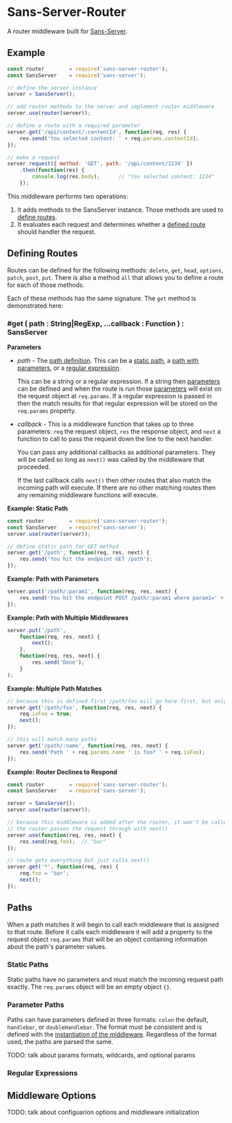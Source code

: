 # Sans-Server-Router

A router middleware built for [Sans-Server](https://npmjs.com/packages/sans-server).

## Example

```js
const router        = require('sans-server-router');
const SansServer    = require('sans-server');

// define the server instance
server = SansServer();

// add router methods to the server and implement router middleware
server.use(router(server));

// define a route with a required parameter
server.get('/api/content/:contentId', function(req, res) {
    res.send('You selected content: ' + req.params.contentId);
});

// make a request
server.request({ method: 'GET', path: '/api/content/1234' })
    .then(function(res) {
        console.log(res.body);      // "You selected content: 1234"
    });
```

This middleware performs two operations:

1. It adds methods to the SansServer instance. Those methods are used to [define routes](#defining-routes).
2. It evaluates each request and determines whether a [defined route](#defining-routes) should handler the request.

## Defining Routes

Routes can be defined for the following methods: `delete`, `get`, `head`, `options`, `patch`, `post`, `put`. There is also a method `all` that allows you to define a route for each of those methods.

Each of these methods has the same signature. The `get` method is demonstrated here:

### #get ( path : String|RegExp, ...callback : Function ) : SansServer

**Parameters**

- *path* - The [path definition](#paths). This can be a [static path](#static-paths), a [path with parameters](#parameter-paths), or a [regular expression](#regular-expressions).

    This can be a string or a regular expression. If a string then [parameters](#path-parameters) can be defined and when the route is run those [parameters](#path-parameters) will exist on the request object at `req.params`. If a regular expression is passed in then the match results for that regular expression will be stored on the `req.params` property.

- *callback* - This is a middleware function that takes up to three parameters: `req` the request object, `res` the response object, and `next` a function to call to pass the request down the line to the next handler.

    You can pass any additional callbacks as additional parameters. They will be called so long as `next()` was called by the middleware that proceeded.

    If the last callback calls `next()` then other routes that also match the incoming path will execute. If there are no other matching routes then any remaining middleware functions will execute.

**Example: Static Path**

```js
const router        = require('sans-server-router');
const SansServer    = require('sans-server');
server.use(router(server));

// define static path for GET method
server.get('/path', function(req, res, next) {
    res.send('You hit the endpoint GET /path');
});
```

**Example: Path with Parameters**

```js
server.post('/path/:param1', function(req, res, next) {
    res.send('You hit the endpoint POST /path/:param1 where param1=' + req.params.param1);
});
```

**Example: Path with Multiple Middlewares**

```js
server.put('/path',
    function(req, res, next) {
        next();
    },
    function(req, res, next) {
        res.send('Done');
    }
);
```

**Example: Multiple Path Matches**

```js
// because this is defined first /path/foo will go here first, but only /path/foo
server.get('/path/foo', function(req, res, next) {
    req.isFoo = true;
    next();
});

// this will match many paths
server.get('/path/:name', function(req, res, next) {
    res.send('Path ' + req.params.name ' is foo? ' + req.isFoo);
});
```

**Example: Router Declines to Respond**

```js
const router        = require('sans-server-router');
const SansServer    = require('sans-server');

server = SansServer();
server.use(router(server));

// because this middleware is added after the router, it won't be called unless
// the router passes the request through with next()
server.use(function(req, res, next) {
    res.send(req.foo);  // "bar"
});

// route gets everything but just calls next()
server.get('*', function(req, res) {
    req.foo = 'bar';
    next();
});
```

## Paths

When a path matches it will begin to call each middleware that is assigned to that route. Before it calls each middleware it will add a property to the request object `req.params` that will be an object containing information about the path's parameter values.

### Static Paths

Static paths have no parameters and must match the incoming request path exactly. The `req.params` object will be an empty object `{}`.

### Parameter Paths

Paths can have parameters defined in three formats: `colon` the default, `handlebar`, or `doubleHandlebar`. The format must be consistent and is defined with the [instantiation of the middleware](#middleare-options). Regardless of the format used, the paths are parsed the same.

TODO: talk about params formats, wildcards, and optional params

### Regular Expressions

## Middleware Options

TODO: talk about configuarion options and middleware initialization